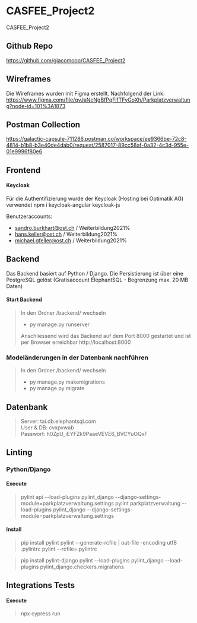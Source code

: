 # CASFEE_Project2
CASFEE_Project2

## Github Repo
https://github.com/giacomooo/CASFEE_Project2

## Wireframes
Die Wireframes wurden mit Figma erstellt. Nachfolgend der Link:
https://www.figma.com/file/qvJaNcNgBfPqFlfTFyGoXh/Parkplatzverwaltung?node-id=101%3A1873

## Postman Collection
https://galactic-capsule-711286.postman.co/workspace/ee9366be-72c8-4814-b1b8-b3e40de4dab0/request/2587017-89cc58af-0a32-4c3d-955e-01e9996f80e6


## Frontend

#### Keycloak
Für die Authentifizierung wurde der Keycloak (Hosting bei Optimatik AG) verwendet
npm i keycloak-angular keycloak-js

Benutzeraccounts:
- sandro.burkhart@ost.ch / Weiterbildung2021%
- hans.keller@ost.ch / Weiterbildung2021%
- michael.gfeller@ost.ch / Weiterbildung2021%

## Backend
Das Backend basiert auf Python / Django. Die Persistierung ist über eine PostgreSQL gelöst (Gratisaccount ElephantSQL - Begrenzung max. 20 MB Daten)

#### Start Backend
> In den Ordner /backend/ wechseln
> - py manage.py runserver
>
> Anschliessend wird das Backend auf dem Port 8000 gestartet und ist per Browser erreichbar http://localhost:8000

### Modeländerungen in der Datenbank nachführen
> In den Ordner /backend/ wechseln
> - py manage.py makemigrations
> - py manage.py migrate

## Datenbank
> Server: tai.db.elephantsql.com  
> User & DB: cvxpvwab  
> Passwort: h0ZpU_iEYFZk9PaaeVEVE6_BVCYuOQxF

## Linting

### Python/Django
#### Execute
> pylint api --load-plugins pylint_django --django-settings-module=parkplatzverwaltung.settings
> pylint parkplatzverwaltung --load-plugins pylint_django --django-settings-module=parkplatzverwaltung.settings

#### Install
> pip install pylint
> pylint --generate-rcfile | out-file -encoding utf8 .pylintrc
> pylint --rcfile=.pylintrc

> pip install pylint-django
> pylint --load-plugins pylint_django --load-plugins pylint_django.checkers.migrations

## Integrations Tests
#### Execute
> npx cypress run